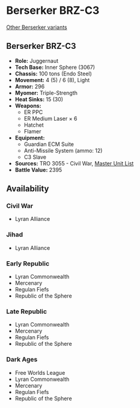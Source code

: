 # Berserker BRZ-C3

[Other Berserker variants](../berserker.md)

## Berserker BRZ-C3
- **Role:** Juggernaut
- **Tech Base:** Inner Sphere (3067)
- **Chassis:** 100 tons (Endo Steel)
- **Movement:** 4 (5) / 6 (8), Light
- **Armor:** 296
- **Myomer:** Triple-Strength
- **Heat Sinks:** 15 (30)
- **Weapons:**
  - ER PPC
  - ER Medium Laser × 6
  - Hatchet
  - Flamer
- **Equipment:**
  - Guardian ECM Suite
  - Anti-Missile System (ammo: 12)
  - C3 Slave
- **Sources:** TRO 3055 - Civil War, [Master Unit List](http://masterunitlist.info/Unit/Details/331/berserker-brz-c3)
- **Battle Value:** 2395

## Availability

### Civil War
- Lyran Alliance

### Jihad
- Lyran Alliance

### Early Republic
- Lyran Commonwealth
- Mercenary
- Regulan Fiefs
- Republic of the Sphere

### Late Republic
- Lyran Commonwealth
- Mercenary
- Regulan Fiefs
- Republic of the Sphere

### Dark Ages
- Free Worlds League
- Lyran Commonwealth
- Mercenary
- Regulan Fiefs
- Republic of the Sphere

